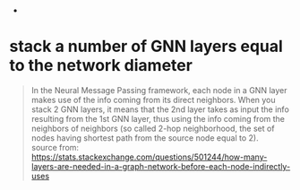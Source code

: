 - [](#)

# stack a number of GNN layers equal to the network diameter

> In the Neural Message Passing framework, each node in a GNN layer makes use of the info coming from its direct neighbors.
When you stack 2 GNN layers, it means that the 2nd layer takes as input the info resulting from the 1st GNN layer, thus using the info coming from the neighbors of neighbors (so called 2-hop neighborhood, the set of nodes having shortest path from the source node equal to 2).  
source from: https://stats.stackexchange.com/questions/501244/how-many-layers-are-needed-in-a-graph-network-before-each-node-indirectly-uses